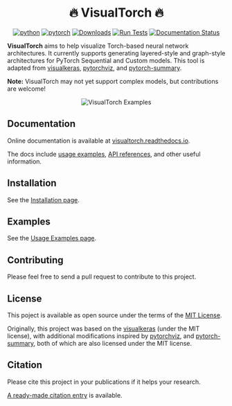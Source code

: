 <div align="center">
 <h1>🔥 VisualTorch 🔥</h1>

[![python](https://img.shields.io/badge/python-3.10%2B-blue)]() [![pytorch](https://img.shields.io/badge/pytorch-2.0%2B-orange)]() [![Downloads](https://static.pepy.tech/personalized-badge/visualtorch?period=total&units=international_system&left_color=grey&right_color=green&left_text=PyPI%20Downloads)](https://pepy.tech/project/visualtorch) [![Run Tests](https://github.com/willyfh/visualtorch/actions/workflows/pytest.yml/badge.svg)](https://github.com/willyfh/visualtorch/actions/workflows/pytest.yml) [![Documentation Status](https://readthedocs.org/projects/visualtorch/badge/?version=latest)](https://visualtorch.readthedocs.io/en/latest/?badge=latest)

</div>

**VisualTorch** aims to help visualize Torch-based neural network architectures. It currently supports generating layered-style and graph-style architectures for PyTorch Sequential and Custom models. This tool is adapted from [visualkeras](https://github.com/paulgavrikov/visualkeras), [pytorchviz](https://github.com/szagoruyko/pytorchviz), and [pytorch-summary](https://github.com/sksq96/pytorch-summary).

**Note:** VisualTorch may not yet support complex models, but contributions are welcome!

<div align="center">
 
 ![VisualTorch Examples](https://github.com/willyfh/visualtorch/assets/5786636/7e2c35ea-d34d-4b92-b414-285bccb8576a)
 
</div>

## Documentation

Online documentation is available at [visualtorch.readthedocs.io](https://visualtorch.readthedocs.io/en/latest/).

The docs include [usage examples](https://visualtorch.readthedocs.io/en/latest/usage_examples/index.html), [API references](https://visualtorch.readthedocs.io/en/latest/markdown/api_references/index.html), and other useful information.

## Installation

See the [Installation page](https://visualtorch.readthedocs.io/en/latest/markdown/get_started/installation.html).

## Examples

See the [Usage Examples page](https://visualtorch.readthedocs.io/en/latest/usage_examples/index.html).

## Contributing

Please feel free to send a pull request to contribute to this project.

## License

This poject is available as open source under the terms of the [MIT License](https://github.com/willyfh/visualtorch/blob/update-readme/LICENSE).

Originally, this project was based on the [visualkeras](https://github.com/paulgavrikov/visualkeras) (under the MIT license), with additional modifications inspired by [pytorchviz](https://github.com/szagoruyko/pytorchviz), and [pytorch-summary](https://github.com/sksq96/pytorch-summary), both of which are also licensed under the MIT license.

## Citation

Please cite this project in your publications if it helps your research.

[A ready-made citation entry](https://visualtorch.readthedocs.io/en/latest/index.html#citation) is available.
